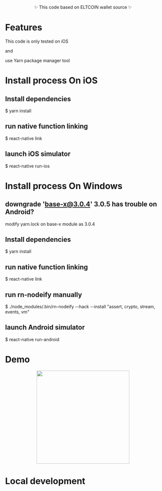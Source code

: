 <div align="center">
  <p>
    
  </p>
  <p>
    ✨ This code based on ELTCOIN wallet source ✨
  </p>
  <p>
    <a href="https://eltwallet.eltcoin.tech">
  </a>
  </p>
</div>

# Features
This code is only tested on iOS

and

use Yarn package manager tool


# Install process  On iOS

## Install dependencies
$ yarn install

## run native function linking
$ react-native link

## launch iOS simulator
$ react-native run-ios


# Install process  On Windows

## downgrade 'base-x@3.0.4'     3.0.5 has trouble on Android?
modify yarn.lock on base-x module as 3.0.4

## Install dependencies
$ yarn install

## run native function linking
$ react-native link

## run rn-nodeify manually
$ ./node_modules/.bin/rn-nodeify --hack --install "assert, crypto, stream, events, vm"


## launch Android simulator
$ react-native run-android

# Demo

<div align="center">
  <img src="" height="300" />
</div>

# Local development



